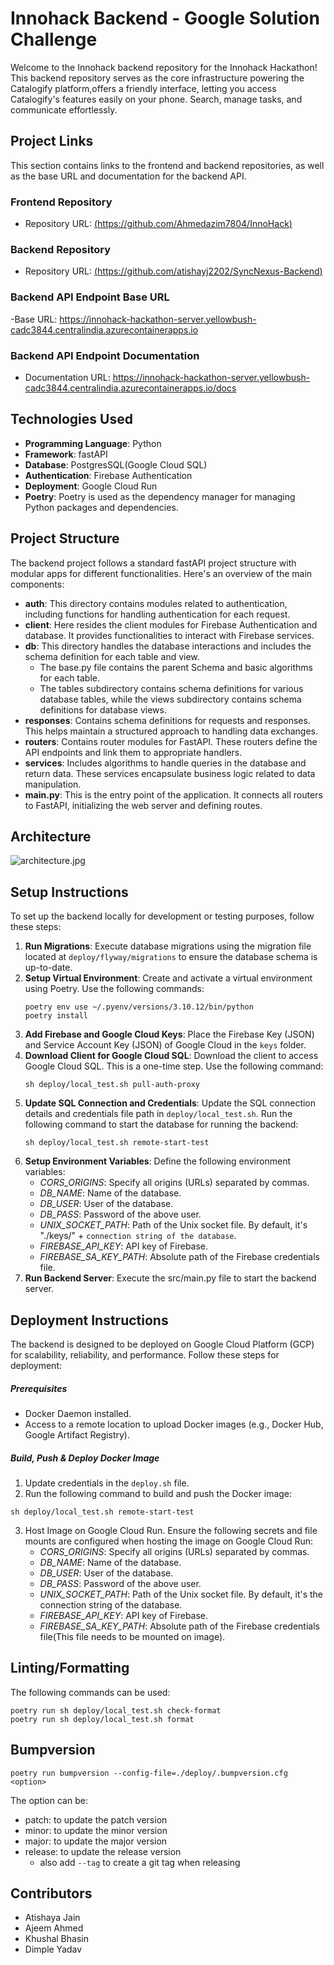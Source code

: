 # Innohack Backend - Google Solution Challenge

Welcome to the Innohack backend repository for the Innohack Hackathon! This backend repository serves as the core infrastructure powering the Catalogify platform,offers a friendly interface, letting you access Catalogify's features easily on your phone. Search, manage tasks, and communicate effortlessly.

## Project Links

This section contains links to the frontend and backend repositories, as well as the base URL and documentation for the backend API.

### Frontend Repository
-  Repository URL: [(https://github.com/Ahmedazim7804/InnoHack)](https://github.com/Ahmedazim7804/InnoHack)

### Backend Repository
-  Repository URL: [(https://github.com/atishayj2202/SyncNexus-Backend)](https://github.com/atishayj2202/InnoHack-Hackathon-Backend)

### Backend API Endpoint Base URL
-Base URL: https://innohack-hackathon-server.yellowbush-cadc3844.centralindia.azurecontainerapps.io 
### Backend API Endpoint Documentation

- Documentation URL: https://innohack-hackathon-server.yellowbush-cadc3844.centralindia.azurecontainerapps.io/docs

## Technologies Used
- **Programming Language**: Python
- **Framework**: fastAPI
- **Database**: PostgresSQL(Google Cloud SQL)
- **Authentication**: Firebase Authentication
- **Deployment**: Google Cloud Run
- **Poetry**: Poetry is used as the dependency manager for managing Python packages and dependencies.

## Project Structure
The backend project follows a standard fastAPI project structure with modular apps for different functionalities. Here's an overview of the main components:
- **auth**: This directory contains modules related to authentication, including functions for handling authentication for each request.
- **client**: Here resides the client modules for Firebase Authentication and database. It provides functionalities to interact with Firebase services.
- **db**: This directory handles the database interactions and includes the schema definition for each table and view. 
  - The base.py file contains the parent Schema and basic algorithms for each table. 
  - The tables subdirectory contains schema definitions for various database tables, while the views subdirectory contains schema definitions for database views.
- **responses**: Contains schema definitions for requests and responses. This helps maintain a structured approach to handling data exchanges.
- **routers**: Contains router modules for FastAPI. These routers define the API endpoints and link them to appropriate handlers.
- **services**: Includes algorithms to handle queries in the database and return data. These services encapsulate business logic related to data manipulation.
- **main.py**: This is the entry point of the application. It connects all routers to FastAPI, initializing the web server and defining routes.

## Architecture
![architecture.jpg](public%2Farchitecture.jpg)

## Setup Instructions
To set up the backend locally for development or testing purposes, follow these steps:
1. **Run Migrations**: Execute database migrations using the migration file located at `deploy/flyway/migrations` to ensure the database schema is up-to-date.
2. **Setup Virtual Environment**: Create and activate a virtual environment using Poetry. Use the following commands:
   ```shell
   poetry env use ~/.pyenv/versions/3.10.12/bin/python
   poetry install
   ```
3. **Add Firebase and Google Cloud Keys**: Place the Firebase Key (JSON) and Service Account Key (JSON) of Google Cloud in the `keys` folder.
4. **Download Client for Google Cloud SQL**: Download the client to access Google Cloud SQL. This is a one-time step. Use the following command:
   ```shell
   sh deploy/local_test.sh pull-auth-proxy
   ```
5. **Update SQL Connection and Credentials**: Update the SQL connection details and credentials file path in `deploy/local_test.sh`. Run the following command to start the database for running the backend:
    ```shell
   sh deploy/local_test.sh remote-start-test
   ```
6. **Setup Environment Variables**: Define the following environment variables:
   - *CORS_ORIGINS*: Specify all origins (URLs) separated by commas.
   - *DB_NAME*: Name of the database.
   - *DB_USER*: User of the database.
   - *DB_PASS*: Password of the above user.
   - *UNIX_SOCKET_PATH*: Path of the Unix socket file. By default, it's "./keys/" + `connection string of the database`.
   - *FIREBASE_API_KEY*: API key of Firebase.
   - *FIREBASE_SA_KEY_PATH*: Absolute path of the Firebase credentials file.
7. **Run Backend Server**: Execute the src/main.py file to start the backend server.

## Deployment Instructions
The backend is designed to be deployed on Google Cloud Platform (GCP) for scalability, reliability, and performance. Follow these steps for deployment:
##### Prerequisites
- Docker Daemon installed.
- Access to a remote location to upload Docker images (e.g., Docker Hub, Google Artifact Registry).

##### Build, Push & Deploy Docker Image
1. Update credentials in the `deploy.sh` file.
2. Run the following command to build and push the Docker image:
```shell
sh deploy/local_test.sh remote-start-test
   ```
3. Host Image on Google Cloud Run. Ensure the following secrets and file mounts are configured when hosting the image on Google Cloud Run:
   - *CORS_ORIGINS*: Specify all origins (URLs) separated by commas.
   - *DB_NAME*: Name of the database.
   - *DB_USER*: User of the database.
   - *DB_PASS*: Password of the above user.
   - *UNIX_SOCKET_PATH*: Path of the Unix socket file. By default, it's the connection string of the database.
   - *FIREBASE_API_KEY*: API key of Firebase.
   - *FIREBASE_SA_KEY_PATH*: Absolute path of the Firebase credentials file(This file needs to be mounted on image).

## Linting/Formatting
The following commands can be used:

```shell
poetry run sh deploy/local_test.sh check-format
poetry run sh deploy/local_test.sh format
```

## Bumpversion

```shell
poetry run bumpversion --config-file=./deploy/.bumpversion.cfg <option>
```
The option can be:
- patch: to update the patch version
- minor: to update the minor version
- major: to update the major version
- release: to update the release version
  - also add `--tag` to create a git tag when releasing

## Contributors
- Atishaya Jain
- Ajeem Ahmed
- Khushal Bhasin
- Dimple Yadav
